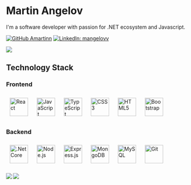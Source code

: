 # Martin Angelov

I'm а software developer with passion for .NET ecosystem and Javascript.


[![GitHub Amartinn](https://img.shields.io/github/followers/amartinn?label=follow&style=social)](https://github.com/amartinn)
[![LinkedIn: mangelovv](https://img.shields.io/badge/-martin.angelov-blue?style=plastic&logo=Linkedin&logoColor=white&link=https://www.linkedin.com/in/mangelovv/)](https://www.linkedin.com/in/mangelovv/)


![](http://estruyf-github.azurewebsites.net/api/VisitorHit?user=amartinn&repo=amartin&countColorcountColor&countColor=%23ff1493)

## Technology Stack
### Frontend

<div>  
<img style="margin: 10px" src="https://profilinator.rishav.dev/skills-assets/react-original-wordmark.svg" alt="React" height="50">  
<img style="margin: 10px" src="https://profilinator.rishav.dev/skills-assets/javascript-original.svg" alt="JavaScript" height="50">  
<img style="margin: 10px" src="https://profilinator.rishav.dev/skills-assets/typescript-original.svg" alt="TypeScript" height="50">   
<img style="margin: 10px" src="https://profilinator.rishav.dev/skills-assets/css3-original-wordmark.svg" alt="CSS3" height="50">  
<img style="margin: 10px" src="https://profilinator.rishav.dev/skills-assets/html5-original-wordmark.svg" alt="HTML5" height="50">  
<img style="margin: 10px" src="https://profilinator.rishav.dev/skills-assets/bootstrap-plain.svg" alt="Bootstrap" height="50">
</div>

### Backend

<div>  
<img style="margin: 10px" src="https://profilinator.rishav.dev/skills-assets/dotnetcore.png" alt=".Net Core" height="50">  
<img style="margin: 10px" src="https://profilinator.rishav.dev/skills-assets/nodejs-original-wordmark.svg" alt="Node.js" height="50">  
<img style="margin: 10px" src="https://profilinator.rishav.dev/skills-assets/express-original-wordmark.svg" alt="Express.js" height="50">  
<img style="margin: 10px" src="https://profilinator.rishav.dev/skills-assets/mongodb-original-wordmark.svg" alt="MongoDB" height="50">  
<img style="margin: 10px" src="https://profilinator.rishav.dev/skills-assets/mysql-original-wordmark.svg" alt="MySQL" height="50">
<img style="margin: 10px" src="https://profilinator.rishav.dev/skills-assets/git-scm-icon.svg" alt="Git" height="50">  
</div>

</br>

<div align="center">
    <img src="https://github-readme-stats.vercel.app/api?username=amartinn&show_icons=true&count_private=true&hide_border=true&theme=dark" align="left" />
</div>

<div>
<img src="https://github-readme-stats.vercel.app/api/top-langs/?username=amartinn&theme=dark&hide_border=true" >
</div>
